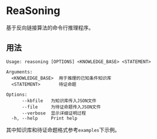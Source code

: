 # ReaSoning
基于反向链接算法的命令行推理程序。
## 用法
```shell
Usage: reasoning [OPTIONS] <KNOWLEDGE_BASE> <STATEMENT>

Arguments:
  <KNOWLEDGE_BASE>  用于推理的已知条件知识库
  <STATEMENT>       待证命题

Options:
      --kbfile   为知识库传入JSON文件
      --file     为待证命题传入JSON文件
      --verbose  显示详细证明过程
  -h, --help     Print help
```
其中知识库和待证命题格式参考`examples`下示例。
